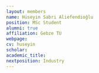 ```yaml
---
layout: members
name: Hüseyin Sabri Aliefendioğlu
position: MSc Student
alumni: true
affiliation: Gebze TU
webpage:
cv: huseyin
scholar:
academic_title:
nextposition: Industry
---
```

